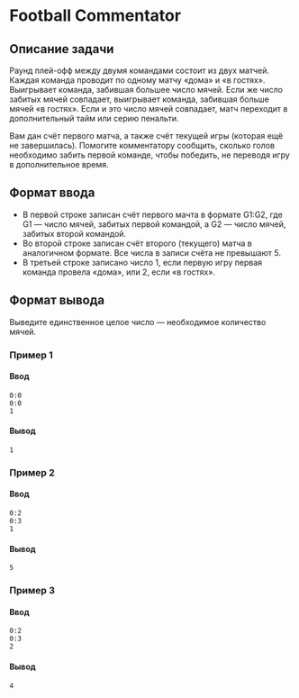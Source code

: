 # Football Commentator

## Описание задачи
Раунд плей-офф между двумя командами состоит из двух матчей. Каждая команда проводит по одному матчу «дома» и «в гостях». Выигрывает команда, забившая большее число мячей. Если же число забитых мячей совпадает, выигрывает команда, забившая больше мячей «в гостях». Если и это число мячей совпадает, матч переходит в дополнительный тайм или серию пенальти.

Вам дан счёт первого матча, а также счёт текущей игры (которая ещё не завершилась). Помогите комментатору сообщить, сколько голов необходимо забить первой команде, чтобы победить, не переводя игру в дополнительное время.

## Формат ввода
- В первой строке записан счёт первого мачта в формате G1:G2, где G1 — число мячей, забитых первой командой, а G2 — число мячей, забитых второй командой.
- Во второй строке записан счёт второго (текущего) матча в аналогичном формате. Все числа в записи счёта не превышают 5.
- В третьей строке записано число 1, если первую игру первая команда провела «дома», или 2, если «в гостях».

## Формат вывода
Выведите единственное целое число — необходимое количество мячей.

### Пример 1
#### Ввод
```
0:0
0:0
1
```
#### Вывод
```
1
```

### Пример 2
#### Ввод
```
0:2
0:3
1
```
#### Вывод
```
5
```

### Пример 3
#### Ввод
```
0:2
0:3
2
```
#### Вывод
```
4
```